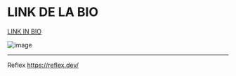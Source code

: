 # LINK DE LA BIO

<a href="https://lllit.reflex.run/" target="blank">LINK IN BIO</a>


![image](https://github.com/user-attachments/assets/cd77c07c-41f4-4826-8790-e151d510d5d2)

_________________________________
Reflex
https://reflex.dev/
